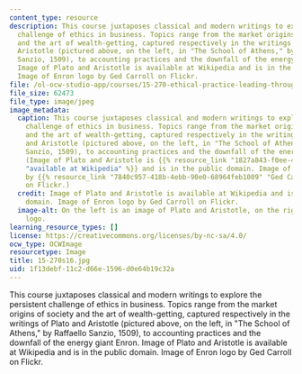 ```yaml
---
content_type: resource
description: This course juxtaposes classical and modern writings to explore the persistent
  challenge of ethics in business. Topics range from the market origins of society
  and the art of wealth-getting, captured respectively in the writings of Plato and
  Aristotle (pictured above, on the left, in "The School of Athens," by Raffaello
  Sanzio, 1509), to accounting practices and the downfall of the energy giant Enron.
  Image of Plato and Aristotle is available at Wikipedia and is in the public domain.
  Image of Enron logo by Ged Carroll on Flickr.
file: /ol-ocw-studio-app/courses/15-270-ethical-practice-leading-through-professionalism-social-responsibility-and-system-design-spring-2016/1f13debf11c2d66e1596d0e64b19c32a_15-270s16.jpg
file_size: 62473
file_type: image/jpeg
image_metadata:
  caption: This course juxtaposes classical and modern writings to explore the persistent
    challenge of ethics in business. Topics range from the market origins of society
    and the art of wealth-getting, captured respectively in the writings of Plato
    and Aristotle (pictured above, on the left, in "The School of Athens," by Raffaello
    Sanzio, 1509), to accounting practices and the downfall of the energy giant Enron.
    (Image of Plato and Aristotle is {{% resource_link "1827a843-f0ee-464d-9a4e-ddf15a4fcbc8"
    "available at Wikipedia" %}} and is in the public domain. Image of Enron logo
    by {{% resource_link "7840c957-418b-4ebb-90e0-68964feb1009" "Ged Carroll" %}}
    on Flickr.)
  credit: Image of Plato and Aristotle is available at Wikipedia and is in the public
    domain. Image of Enron logo by Ged Carroll on Flickr.
  image-alt: On the left is an image of Plato and Aristotle, on the right is the Enron
    logo.
learning_resource_types: []
license: https://creativecommons.org/licenses/by-nc-sa/4.0/
ocw_type: OCWImage
resourcetype: Image
title: 15-270s16.jpg
uid: 1f13debf-11c2-d66e-1596-d0e64b19c32a
---
```

This course juxtaposes classical and modern writings to explore the persistent challenge of ethics in business. Topics range from the market origins of society and the art of wealth-getting, captured respectively in the writings of Plato and Aristotle (pictured above, on the left, in "The School of Athens," by Raffaello Sanzio, 1509), to accounting practices and the downfall of the energy giant Enron. Image of Plato and Aristotle is available at Wikipedia and is in the public domain. Image of Enron logo by Ged Carroll on Flickr.